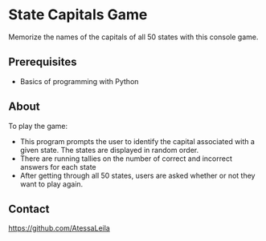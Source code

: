 # State Capitals Game

Memorize the names of the capitals of all 50 states with this console game.

## Prerequisites

- Basics of programming with Python

## About

To play the game:

- This program prompts the user to identify the capital associated with a
  given state. The states are displayed in random order.
- There are running tallies on the number of correct and incorrect answers
  for each state
- After getting through all 50 states, users are asked whether or
  not they want to play again.

## Contact

https://github.com/AtessaLeila


